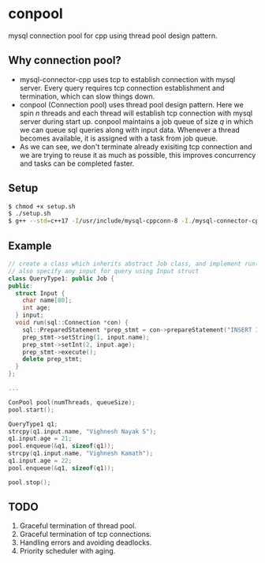 # conpool

mysql connection pool for cpp using thread pool design pattern.

## Why connection pool?
- mysql-connector-cpp uses tcp to establish connection with mysql server. Every query requires tcp connection establishment and termination, which can slow things down.
- conpool (Connection pool) uses thread pool design pattern. Here we spin <em>n</em> threads and each thread will establish tcp connection with mysql server during start up. conpool maintains a job queue of size <em>q</em> in which we can queue sql queries along with input data. Whenever a thread becomes available, it is assigned with a task from job queue. 
- As we can see, we don't terminate already exisiting tcp connection and we are trying to reuse it as much as possible, this improves concurrency and tasks can be completed faster. 

## Setup

```bash
$ chmod +x setup.sh
$ ./setup.sh
$ g++ --std=c++17 -I/usr/include/mysql-cppconn-8 -I./mysql-connector-cpp/include/jdbc main.cpp -pthread -Wall && ./a.out -n 4 -q 8
```

## Example

```c++
// create a class which inherits abstract Job class, and implement run() method
// also specify any input for query using Input struct
class QueryType1: public Job {
public:
  struct Input {
    char name[80];
    int age;
  } input;  
  void run(sql::Connection *con) {
    sql::PreparedStatement *prep_stmt = con->prepareStatement("INSERT INTO mytable VALUES (?, ?)");
    prep_stmt->setString(1, input.name);
    prep_stmt->setInt(2, input.age);
    prep_stmt->execute(); 
    delete prep_stmt;
  }
};

...

ConPool pool(numThreads, queueSize);
pool.start();

QueryType1 q1;
strcpy(q1.input.name, "Vighnesh Nayak S");
q1.input.age = 21;
pool.enqueue(&q1, sizeof(q1));
strcpy(q1.input.name, "Vighnesh Kamath");
q1.input.age = 22;
pool.enqueue(&q1, sizeof(q1));

pool.stop();
```

## TODO
1. Graceful termination of thread pool.
2. Graceful termination of tcp connections.
3. Handling errors and avoiding deadlocks.
4. Priority scheduler with aging.